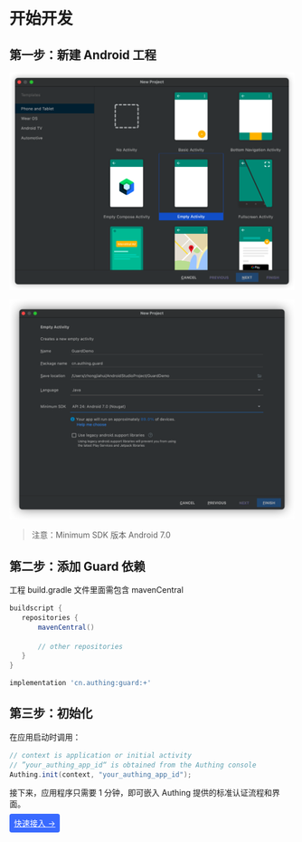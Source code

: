 

# 开始开发

<LastUpdated/>

## 第一步：新建 Android 工程

![](./images/create_project1.png)

![image-20220327173229220](./images/create_project2.png)

> 注意：Minimum SDK 版本 Android 7.0



## 第二步：添加 Guard 依赖

工程 build.gradle 文件里面需包含 mavenCentral

 ```groovy
 buildscript {
    repositories {
        mavenCentral()

        // other repositories
    }
 }
 ```

```groovy
implementation 'cn.authing:guard:+'
```

## 第三步：初始化

在应用启动时调用：

```java
// context is application or initial activity
// ”your_authing_app_id“ is obtained from the Authing console
Authing.init(context, "your_authing_app_id");
```



接下来，应用程序只需要 1 分钟，即可嵌入 Authing 提供的标准认证流程和界面。



<span style="background-color: #396aff;a:link:color:#FFF;padding:8px;border-radius: 4px;"><a href="./quick.html" style="color:#FFF;">快速接入 →</a>
</span>

